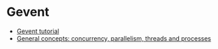 # Gevent

- [Gevent tutorial](http://sdiehl.github.io/gevent-tutorial/)
- [General concepts: concurrency, parallelism, threads and processes](https://learn-gevent-socketio.readthedocs.io/en/latest/general_concepts.html)
